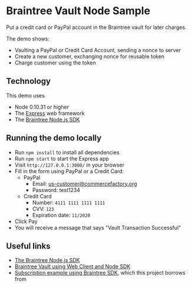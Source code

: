 # Braintree Vault Node Sample

Put a credit card or PayPal account in the Braintree vault for later charges.

The demo shows:

* Vaulting a PayPal or Credit Card Account, sending a nonce to server
* Create a new customer, exchanging nonce for reusable token
* Charge customer using the token

## Technology

This demo uses

* Node 0.10.31 or higher
* The [Express](http://expressjs.com/) web framework
* The [Braintree Node.js SDK](https://developers.braintreepayments.com/javascript+node/sdk/server/overview)

## Running the demo locally

* Run `npm install` to install all dependencies
* Run `npm start` to start the Express app
* Visit `http://127.0.0.1:3000/` in your browser
* Fill in the form using PayPal or a Credit Card:
    * PayPal
        * Email: us-customer@commercefactory.org
        * Password: test1234    
    * Credit Card
        * Number: `4111 1111 1111 1111`
        * CVV: `123`
        * Expiration date: `11/2020`
* Click Pay
* You will receive a message that says "Vault Transaction Successful"

## Useful links

* [The Braintree Node.js SDK](https://developers.braintreepayments.com/javascript+node/sdk/server/overview)
* [Braintree Vault using Web Client and Node SDK](https://developers.braintreepayments.com/javascript+node/guides/paypal/vault)
* [Subscription example using Braintree SDK](https://github.com/commercefactory/017-braintree-subscription-node), which this project borrows from